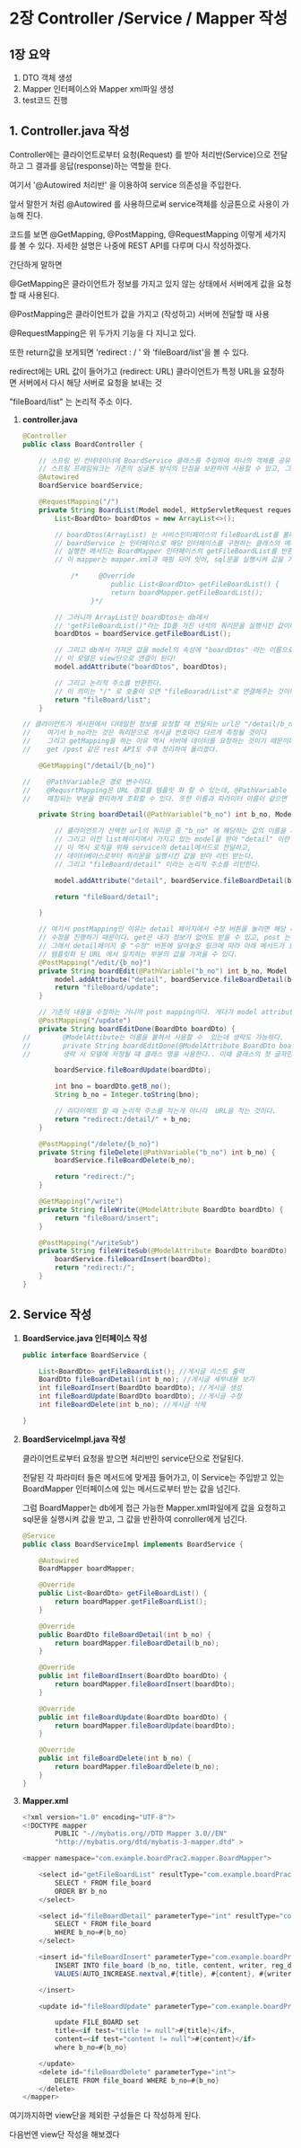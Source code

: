 # 2장 Controller /Service / Mapper 작성

## 1장 요약

1. DTO 객체 생성
2. Mapper 인터페이스와 Mapper xml파일 생성
3. test코드 진행

## 1. Controller.java 작성

Controller에는 클라이언트로부터 요청(Request) 를 받아 처리반(Service)으로 전달하고 그 결과를 응답(response)하는 역할을 한다. 

여기서 '@Autowired 처리반' 을 이용하여 service 의존성을 주입한다. 

앞서 말한거 처럼 @Autowired 를 사용하므로써 service객체를 싱글톤으로 사용이 가능해 진다. 

코드를 보면 @GetMapping, @PostMapping, @RequestMapping 이렇게 세가지를 볼 수 있다. 자세한 설명은 나중에 REST API를 다루며 다시 작성하겠다. 

간단하게 말하면 

@GetMapping은 클라이언트가 정보를 가지고 있지 않는 상태에서 서버에게 값을 요청할 때 사용된다.

@PostMapping은 클라이언트가 값을 가지고 (작성하고) 서버에 전달할 때 사용

@RequestMapping은 위 두가지 기능을 다 지니고 있다. 

또한 return값을 보게되면 'redirect : / ' 와 'fileBoard/list'을 볼 수 있다.

redirect에는 URL 값이 들어가고 (redirect: URL) 클라이언트가 특정 URL을 요청하면 서버에서 다시 해당 서버로 요청을 보내는 것

"fileBoard/list" 는 논리적 주소 이다. 

1. **controller.java**

    ```java
    @Controller
    public class BoardController {

        // 스프링 빈 컨테테이너에 BoardService 클래스를 주입하여 하나의 객체를 공유하는 형식으로 사용한다 => single tone 방식
        // 스프링 프레임워크는 기존의 싱글톤 방식의 단점을 보완하여 사용할 수 있고, 그로인해 불필요한 객체 생성을 방지한다.
        @Autowired
        BoardService boardService;

        @RequestMapping("/")
        private String BoardList(Model model, HttpServletRequest request) {
            List<BoardDto> boardDtos = new ArrayList<>();

            // boardDtos(ArrayList) 는 서비스인터페이스의 fileBoardList를 불러온다.
            // boardService 는 인터페이스로 해당 인터페이스를 구현하는 클래스의 메서드의 getFileBoaradList를 실행시킨다.
            // 실행한 메서드는 BoardMapper 인터페이스의 getFileBoardList를 반환하며
            // 이 mapper는 mapper.xml과 매핑 되어 잇어, sql문을 실행시켜 값을 가져온다.

                /*     @Override
                          public List<BoardDto> getFileBoardList() {
                          return boardMapper.getFileBoardList();
                     }*/

            // 그러니까 ArrayList인 boardDtos는 db에서
            // 'getFileBoardList()"라는 ID를 가진 녀석의 쿼리문을 실행시킨 값이다!
            boardDtos = boardService.getFileBoardList();

            // 그리고 db에서 가져온 값을 model의 속성에 "boardDtos" 라는 이름으로 추가
            // 이 모델은 view단으로 연결이 된다!
            model.addAttribute("boardDtos", boardDtos);

            // 그리고 논리적 주소를 반환한다.
            // 이 의미는 "/" 로 호출이 오면 "fileBoarad/List"로 연결해주는 것이다.
            return "fileBoard/list";
        }

    // 클라이언트가 게시판에서 디테일한 정보를 요청할 때 전달되는 url은 "/detail/b_no" 이다.
    //    여기서 b_no라는 것은 쿼리문으로 게시글 번호마다 다르게 측정될 것이다
    //    그리고 getMapping을 하는 이유 역시 서버에 데이터를 요청하는 것이기 때문이다.
    //    get /post 같은 rest API도 추후 정리하여 올리겠다.

        @GetMapping("/detail/{b_no}")

    //    @PathVariable은 경로 변수이다.
    //    @RequsrtMapping은 URL 경로를 템플릿 화 할 수 있는데, @PathVariable 을 사용하면
    //    매칭되는 부분을 편리하게 조회할 수 있다. 또한 이름과 파라미터 이름이 같으면 생략이 가능하다. (다중 적용가능)

        private String boardDetail(@PathVariable("b_no") int b_no, Model model) {

            // 클라이언트가 선택한 url의 쿼리문 중 "b_no" 에 해당하는 값의 이름을 파라미터와 동일하게 하여 가져온다.
            // 그리고 이전 list페이지에서 가지고 있는 model을 받아 "detail" 이란 객체이름으로 한 속성을 넣는다.
            // 이 역시 로직을 위해 service의 detail메서드로 전달하고,
            // 데이터베이스로부터 쿼리문을 실행시킨 값을 받아 리턴 받는다.
            // 그리고 "fileBoard/detail" 이라는 논리적 주소를 리턴한다.

            model.addAttribute("detail", boardService.fileBoardDetail(b_no));

            return "fileBoard/detail";

        }

        // 여기서 postMapping인 이유는 detail 페이지에서 수정 버튼을 눌리면 해당 페이지의 정보를 가져온 뒤
        // 수정을 진행하기 때문이다. get은 내가 정보가 없어도 받을 수 있고, post 는 가지고 잇는 정보를 주고, 값을 받는 형식임을 명심하자.4
        // 그래서 detail페이지 중 "수정" 버튼에 달아놓은 링크에 따라 아래 메서드가 호출된다. 이 역시 @PathVariable(경로변수)
        // 템플릿화 된 URL 에서 일치하는 부분의 값을 가져올 수 있다.
        @PostMapping("/edit/{b_no}")
        private String boardEdit(@PathVariable("b_no") int b_no, Model model) {
            model.addAttribute("detail", boardService.fileBoardDetail(b_no));
            return "fileBoard/update";
        }

        // 기존의 내용을 수정하는 거니까 post mapping이다. 게다가 model attribute까지 가져오니 빼박!
        @PostMapping("/update")
        private String boardEditDone(BoardDto boardDto) {
    //        @ModelAttibute는 이름을 붙혀서 사용할 수  있는데 생략도 가능하다.
    //        private String boardEditDone(@ModelAttribute BoardDto boardDto) ==> 생략 ㄴㄴ
    //        생략 시 모델에 저정될 떄 클래스 명을 사용한다.. 이때 클래스의 첫 글자만 소문자로 변경해서 등록한다 .

            boardService.fileBoardUpdate(boardDto);

            int bno = boardDto.getB_no();
            String b_no = Integer.toString(bno);

            // 리다이렉트 할 때 논리적 주소를 적는게 아니라  URL을 적는 것이다.
            return "redirect:/detail/" + b_no;
        }

        @PostMapping("/delete/{b_no}")
        private String fileDelete(@PathVariable("b_no") int b_no) {
            boardService.fileBoardDelete(b_no);

            return "redirect:/";
        }

        @GetMapping("/write")
        private String fileWrite(@ModelAttribute BoardDto boardDto) {
            return "fileBoard/insert";
        }

        @PostMapping("/writeSub")
        private String fileWriteSub(@ModelAttribute BoardDto boardDto) {
            boardService.fileBoardInsert(boardDto);
            return "redirect:/";
        }
    }
    ```

## 2. Service 작성

1. **BoardService.java 인터페이스 작성**

    ```java
    public interface BoardService {

        List<BoardDto> getFileBoardList(); //게시글 리스트 출력
        BoardDto fileBoardDetail(int b_no); //게시글 세부내용 보기
        int fileBoardInsert(BoardDto boardDto); //게시글 생성
        int fileBoardUpdate(BoardDto boardDto); //게시글 수정
        int fileBoardDelete(int b_no); //게시글 삭제

    }
    ```

2. **BoardServiceImpl.java 작성**

    클라이언트로부터 요청을 받으면  처리반인 service단으로 전달된다.

    전달된 각 파라미터 들은 메서드에 맞게끔 들어가고, 이 Service는 주입받고 있는 BoardMapper 인터페이스에 있는 메서드로부터 받는 값을 넘긴다.

    그럼 BoardMapper는 db에게 접근 가능한 Mapper.xml파일에게 값을 요청하고 sql문을 실행시켜 값을 받고, 그 값을 반환하여 conroller에게 넘긴다. 

    ```java
    @Service
    public class BoardServiceImpl implements BoardService {

        @Autowired
        BoardMapper boardMapper;

        @Override
        public List<BoardDto> getFileBoardList() {
            return boardMapper.getFileBoardList();
        }

        @Override
        public BoardDto fileBoardDetail(int b_no) {
            return boardMapper.fileBoardDetail(b_no);
        }

        @Override
        public int fileBoardInsert(BoardDto boardDto) {
            return boardMapper.fileBoardInsert(boardDto);
        }

        @Override
        public int fileBoardUpdate(BoardDto boardDto) {
            return boardMapper.fileBoardUpdate(boardDto);
        }

        @Override
        public int fileBoardDelete(int b_no) {
            return boardMapper.fileBoardDelete(b_no);
        }
    }
    ```

3. **Mapper.xml**

    ```java
    <?xml version="1.0" encoding="UTF-8"?>
    <!DOCTYPE mapper
            PUBLIC "-//mybatis.org//DTD Mapper 3.0//EN"
            "http://mybatis.org/dtd/mybatis-3-mapper.dtd" >

    <mapper namespace="com.example.boardPrac2.mapper.BoardMapper">

        <select id="getFileBoardList" resultType="com.example.boardPrac2.dto.BoardDto">
            SELECT * FROM file_board
            ORDER BY b_no
        </select>

        <select id="fileBoardDetail" parameterType="int" resultType="com.example.boardPrac2.dto.BoardDto">
            SELECT * FROM file_board
            WHERE b_no=#{b_no}
        </select>

        <insert id="fileBoardInsert" parameterType="com.example.boardPrac2.dto.BoardDto" keyProperty="b_no">
            INSERT INTO file_board (b_no, title, content, writer, reg_date)
            VALUES(AUTO_INCREASE.nextval,#{title}, #{content}, #{writer},default)

        </insert>

        <update id="fileBoardUpdate" parameterType="com.example.boardPrac2.dto.BoardDto">

            update FILE_BOARD set
            title=<if test="title != null">#{title}</if>,
            content=<if test="content != null">#{content}</if>
            where b_no=#{b_no}

        </update>
        <delete id="fileBoardDelete" parameterType="int">
            DELETE FROM file_board WHERE b_no=#{b_no}
        </delete>
    </mapper>
    ```

여기까지하면 view단을 제외한 구성들은 다 작성하게 된다. 

다음번엔 view단 작성을 해보겠다